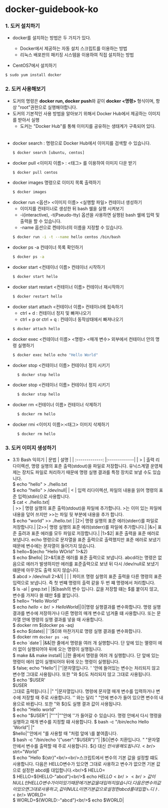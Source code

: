 # docker-guidebook-ko

### 1. 도커 설치하기

- docker를 설치하는 방법은 두 가지가 있다.

  - Docker에서 제공하는 자동 설치 스크립트를 이용하는 방법
  - 리눅스 배포판의 패키징 시스템을 이용하여 직접 설치하는 방법

- CentOS7에서 설치하기

```bash
$ sudo yum install docker
```

### 2. 도커 사용해보기

- 도커의 명령은 <b>docker run, docker push</b>와 같이 <b>docker &lt;명령&gt; </b> 형식이며, 항상 "root"권한으로 실행해야합니다.
- 도커의 기본적인 사용 방법을 알아보기 위해서 Docker Hub에서 제공하는 이미지를 받아서 실행
  - 도커는 "Docker Hub"를 통해 이미지를 공유하는 생태계가 구축되어 있다.<br/><br/><br/>
- docker search : 명령으로 Docker Hub에서 이미지를 검색할 수 있습니다.
  ```bash
  $ docker search [ubuntu, centos]
  ```
- docker pull <이미지 이름> : <태그> 를 이용하여 이미지 다운 받기
  ```bash
  $ docker pull centos
  ```
- docker images 명령으로 이미지 목록 출력하기
  ```bash
  $ docker images
  ```
- docker run <옵션> <이미지 이름> <실행할 파일> 컨테이너 생성하기
  - 이미지를 컨테이너로 생성한 뒤 bash 쉘을 실행 시켜보기
  - -i(interactive), -t(Pseudo-tty) 옵션을 사용하면 실행된 bash 쉘에 입력 및 출력을 할 수 있습니다.
  - -name 옵션으로 켄테이너의 이름을 지정할 수 있습니다.
  ```bash
  $ docker run -i -t --name hello centos /bin/bash
  ```
- docker ps -a 컨테이너 목록 확인하기
  ```bash
  $ docker ps -a
  ```
- docker start <컨테이너 이름> 컨테이너 시작하기
  ```bash
  $ docker start hello
  ```
- docker start restart <컨테이너 이름> 컨테이너 재시작하기
  ```bash
  $ docker restart hello
  ```
- docker start attach <컨테이너 이름> 컨테이너에 접속하기
  - ctrl + d : 컨테이너 정지 및 빠져나오기
  - ctrl + p or ctrl + q : 컨테이너 동작상태에서 빠져나오기
  ```bash
  $ docker attach hello
  ```
- docker exec <컨테이너 이름> <명령> <매개 변수> 외부에서 컨테이너 안의 명령 실행하기
  ```bash
  $ docker exec hello echo "Hello World"
  ```
- docker stop <컨테이너 이름> 컨테이너 정지 시키기
  ```bash
    $ docker stop hello
  ```
- docker stop <컨테이너 이름> 컨테이너 정지 시키기
  ```bash
    $ docker stop hello
  ```
- docker rm <컨테이너 이름> 컨테이너 삭제하기
  ```bash
    $ docker rm hello
  ```
- docker rmi <이미지 이름>:<태그> 이미지 삭제하기
  ```bash
    $ docker rm hello
  ```

### 3. 도커 이미지 생성하기

- 3.1) Bash 익히기
  | 문법 | 설명 |
  | :-------------: |:-------------|
  | > | 출력 리다이렉션, 명령 실행의 표춘 출력(stdout)을 파일로 저장합니다. 유닉스계열 운영체제는 장치도 파일로 처리하기 때문에 명령 실행 결과를 특정 장치로 보낼 수도 있습니다. <br/> $ echo "hello" > ./hello.txt <br/> $ echo "hello" > /dev/null|
  | < | 입력 리다이렉션, 파일의 내용을 읽어 명령의 표준 입력(stdin)으로 사용합니다. <br/> $ cat < ./hello.txt|  
   | >> | 명령 실행의 표준 출력(stdout)을 파일에 추가합니다. >는 이미 있는 파일에 내용을 덮어 쓰지만 >>는 파일 뒷 부분에 내용을 추가 합니다. <br/> $ echo "world" >> ./hello.txt |
  |2>| 명령 실행의 표준 에러(stderr)를 파일로 저장합니다.|
  |2>>| 명령 실행의 표준 에러(stderr)를 파일에 추가합니다.|
  |&>| 표준 출려과 표준 에러를 모두 파일로 저장합니다.|
  |1>$2| 표준 출력을 표준 에러로 보냅니다. echo 명령으로 문자열을 표준 출력으로 출력했지만 표준 에러로 보냈기 때문에 변수에는 문자열이 들어가지 않습니다. <br/> $ hello=$(echo "Hello WOrld" 1>&2)<br/> $ echo \$hello|
  |2>&1|표준 에러를 표준 출력으로 보냅니다. abcd라는 명령은 없음으로 에러가 발생하지만 에러를 표준출력으로 보낸 뒤 다시 /dev/null로 보냈기 떄문에 아무것도 출력 되지 않습니다. <br/> \$ abcd > /dev/null 2>&1|
  | \| | 파이프 명령 실행의 표준 출력을 다른 명령의 표준 입력으로 보냅니다. 즉 첫 번쨰 명령의 출력 같을 두 번 쨰 명령에서 처리합니다. <br/> $ ls -al \| grep.txt |
  |\$|bash의 변수 입니다. 값을 저장할 떄는 $를 붙이지 않고, 변수를 가져다 쓸 떄만 \$를 붙입니다. <br/> $ hello= "Hello World" <br/> $ echo $hello <br/> Hello World|
  |$()|명령 실행결과를 변수화합니다. 명령 실행 결과를 변수에 저장하거나 다른 명령의 매개 변수로 넘겨줄 떄 사용합니다. 또는 문자열 안에 명령의 실행 결과를 넣을 때 사용합니다. <br/> $ docker rm $(docker ps -aq) <br/> $ echo $(date)|
  |``|$()꽈 마찬가지로 명령 실행 결과를 변수화합니다. <br/> $ docker rm `docker ps -aq` <br/> $ echo \`date\`|
  |&&|한 줄에서 명령을 여러 개 실행합니다. 단 앞에 있는 멸령이 에러 없이 실행되어야 뒤에 오는 명령이 실행됩니다. <br/> $ make && make install|
  |;|한 줄에서 명령을 여러 개 실행합니다. 단 앞에 있는 명령이 에러 없이 실행되어야 뒤에 오는 명령이 실행됩니다. <br/> $ false; echo "Hello"|
  |''|문자열입니다. ' '안에 들어있는 변수는 처리되지 않고 변수명 그대로 사용됩니다. 또한 "와 $()도 처리되지 않고 그대로 사용됩니다. <br/> $ echo '$USER'<br/>\$USER<br/>그대로 출력됩니다.|
  |" "|문자열입니다. 명령에 문자열 매개 변수를 입력하거나 변수에 저장할 때 주로 사용합니다. '' 와는 달리 " "안에 변수가 들어 있으면 변수의 내용으로 바뀝니다. 또한 "와 $()도 실행 결과 값이 사용됩니다. <br/> $ echo "Hello world" <br/> $ echo "$USER"|
  |"''"|""안에 ''가 들어갈 수 있습니다. 명령 안에서 다시 명령을 실행하고 매개 변수를 지정할 떄 사용합니다. $ bash -c "/bin/echo Hello 'World"|
  |\"<br/>\$hello|''안에서 "를 사용할 때 \"처럼 앞에 \를 붙여줍니다. <br/> $ bash -c "/bin/echo '{\"user\":\"$USER\"}'"|
  |${}|변수 치환입니다. " "문자열 안에서 변수를 출력할 때 주로 사용합니다. ${} 대신 $만 사용해도 됩니다.<br/>$ strt="World"<br/>$ echo "Hello ${str}"<br/><br/>스크립트에서 변수의 기본 값을 설정할 떄도 사용합니다. 다음은 HELLO변수가 있으면 그대로 사용하고 변수가 없으면 기본 값으로 설정한 abcd를 대입합니다.<br/>$ HELLO=<br/>$ HELLO=${HELLO-"abcd"}<br/>$ echo $HELLO<br/><br/>값이 NULL인 HELLO 변수가 이미 있기 때문에 기본 값을대입하지 않습니다. 다음은 변수의 값이 있으면 그대로 사용하고, 값이 NULL이면 기본 값으로설정한 abcd를 대입합ㄴ디ㅏ.<br/>$ WORLD=<br/> $ WORLD=${WORLD:-"abcd"}<br/>$ echo \$WORLD|
